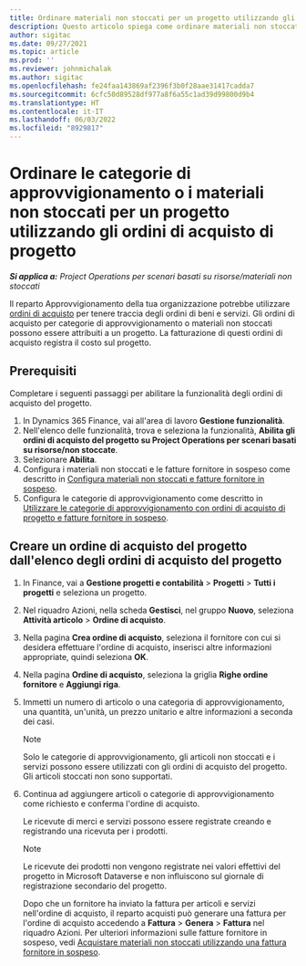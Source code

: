 ```yaml
---
title: Ordinare materiali non stoccati per un progetto utilizzando gli ordini di acquisto per un progetto
description: Questo articolo spiega come ordinare materiali non stoccati per un progetto utilizzando gli ordini di acquisto per un progetto.
author: sigitac
ms.date: 09/27/2021
ms.topic: article
ms.prod: ''
ms.reviewer: johnmichalak
ms.author: sigitac
ms.openlocfilehash: fe24faa143869af2396f3b0f28aae31417cadda7
ms.sourcegitcommit: 6cfc50d89528df977a8f6a55c1ad39d99800d9b4
ms.translationtype: HT
ms.contentlocale: it-IT
ms.lasthandoff: 06/03/2022
ms.locfileid: "8929817"
---
```

# <a name="order-procurement-categories-or-non-stocked-materials-for-a-project-using-project-purchase-orders"></a>Ordinare le categorie di approvvigionamento o i materiali non stoccati per un progetto utilizzando gli ordini di acquisto di progetto

_**Si applica a:** Project Operations per scenari basati su risorse/materiali non stoccati_

Il reparto Approvvigionamento della tua organizzazione potrebbe utilizzare [ordini di acquisto](/dynamics365/supply-chain/procurement/purchase-order-overview) per tenere traccia degli ordini di beni e servizi. Gli ordini di acquisto per categorie di approvvigionamento o materiali non stoccati possono essere attribuiti a un progetto. La fatturazione di questi ordini di acquisto registra il costo sul progetto.

## <a name="prerequisites"></a>Prerequisiti
Completare i seguenti passaggi per abilitare la funzionalità degli ordini di acquisto del progetto.

1. In Dynamics 365 Finance, vai all'area di lavoro **Gestione funzionalità**.
2. Nell'elenco delle funzionalità, trova e seleziona la funzionalità, **Abilita gli ordini di acquisto del progetto su Project Operations per scenari basati su risorse/non stoccate**.
3. Selezionare **Abilita**.
4. Configura i materiali non stoccati e le fatture fornitore in sospeso come descritto in [Configura materiali non stoccati e fatture fornitore in sospeso](configure-materials-nonstocked.md).
5. Configura le categorie di approvvigionamento come descritto in [Utilizzare le categorie di approvvigionamento con ordini di acquisto di progetto e fatture fornitore in sospeso](configure-procurement-categories.md).

## <a name="create-a-project-purchase-order-from-the-project-purchase-order-list"></a>Creare un ordine di acquisto del progetto dall'elenco degli ordini di acquisto del progetto

1. In Finance, vai a **Gestione progetti e contabilità** > **Progetti** > **Tutti i progetti** e seleziona un progetto.
2. Nel riquadro Azioni, nella scheda **Gestisci**, nel gruppo **Nuovo**, seleziona **Attività articolo** > **Ordine di acquisto**.
3. Nella pagina **Crea ordine di acquisto**, seleziona il fornitore con cui si desidera effettuare l'ordine di acquisto, inserisci altre informazioni appropriate, quindi seleziona **OK**.
4. Nella pagina **Ordine di acquisto**, seleziona la griglia **Righe ordine fornitore** e **Aggiungi riga**.
5. Immetti un numero di articolo o una categoria di approvvigionamento, una quantità, un'unità, un prezzo unitario e altre informazioni a seconda dei casi.

    > [!NOTE]
    > Solo le categorie di approvvigionamento, gli articoli non stoccati e i servizi possono essere utilizzati con gli ordini di acquisto del progetto. Gli articoli stoccati non sono supportati.

6. Continua ad aggiungere articoli o categorie di approvvigionamento come richiesto e conferma l'ordine di acquisto.

    Le ricevute di merci e servizi possono essere registrate creando e registrando una ricevuta per i prodotti.

    > [!NOTE]
    > Le ricevute dei prodotti non vengono registrate nei valori effettivi del progetto in Microsoft Dataverse e non influiscono sul giornale di registrazione secondario del progetto.

    Dopo che un fornitore ha inviato la fattura per articoli e servizi nell'ordine di acquisto, il reparto acquisti può generare una fattura per l'ordine di acquisto accedendo a **Fattura** > **Genera** > **Fattura** nel riquadro Azioni. Per ulteriori informazioni sulle fatture fornitore in sospeso, vedi [Acquistare materiali non stoccati utilizzando una fattura fornitore in sospeso](pending-vendor-invoices.md).
